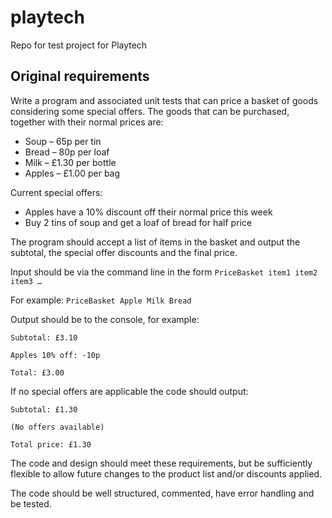 # playtech
Repo for test project for Playtech

## Original requirements
Write a program and associated unit tests that can price a basket of goods considering
some special offers.
The goods that can be purchased, together with their normal prices are:
* Soup – 65p per tin
* Bread – 80p per loaf
* Milk – £1.30 per bottle
* Apples – £1.00 per bag

Current special offers:
* Apples have a 10% discount off their normal price this week
* Buy 2 tins of soup and get a loaf of bread for half price


The program should accept a list of items in the basket and output the subtotal, the special
offer discounts and the final price.

Input should be via the command line in the form `PriceBasket item1 item2 item3 …`

For example:
`PriceBasket Apple Milk Bread`

Output should be to the console, for example:

`Subtotal: £3.10`

`Apples 10% off: -10p`

`Total: £3.00 `

If no special offers are applicable the code should output:

`Subtotal: £1.30`

`(No offers available)`

`Total price: £1.30`

The code and design should meet these requirements, but be sufficiently flexible to allow
future changes to the product list and/or discounts applied.

The code should be well structured, commented, have error handling and be tested.
